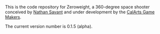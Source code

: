 This is the code repository for Zeroweight, a 360-degree space shooter conceived by [Nathan Savant](nathansavant.com) and under development by the [CalArts Game Makers](https://www.facebook.com/groups/1424804597781652/).

The current version number is 0.1.5 (alpha).
